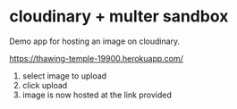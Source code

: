 # cloudinary + multer sandbox

Demo app for hosting an image on cloudinary.

<a href="https://thawing-temple-19900.herokuapp.com/" target="_blank">https://thawing-temple-19900.herokuapp.com/</a>

1. select image to upload
2. click upload
3. image is now hosted at the link provided
